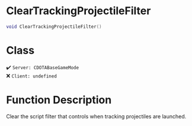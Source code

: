 # ClearTrackingProjectileFilter
```lua
void ClearTrackingProjectileFilter()
```
# Class
✔️ `Server: CDOTABaseGameMode`  
❌ `Client: undefined`  

# Function Description
Clear the script filter that controls when tracking projectiles are launched.
